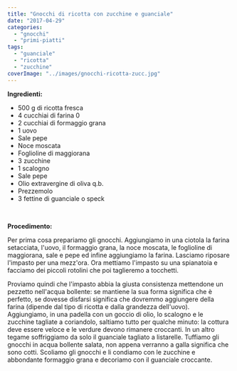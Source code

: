 ```yaml
---
title: "Gnocchi di ricotta con zucchine e guanciale"
date: "2017-04-29"
categories: 
  - "gnocchi"
  - "primi-piatti"
tags: 
  - "guanciale"
  - "ricotta"
  - "zucchine"
coverImage: "../images/gnocchi-ricotta-zucc.jpg"
---
```


**Ingredienti:**

- 500 g di ricotta fresca
- 4 cucchiai di farina 0
- 2 cucchiai di formaggio grana
- 1 uovo
- Sale pepe
- Noce moscata
- Foglioline di maggiorana
- 3 zucchine
- 1 scalogno
- Sale pepe
- Olio extravergine di oliva q.b.
- Prezzemolo
- 3 fettine di guanciale o speck

 

**Procedimento:**

Per prima cosa prepariamo gli gnocchi. Aggiungiamo in una ciotola la farina setacciata, l'uovo, il formaggio grana, la noce moscata, le foglioline di maggiorana, sale e pepe ed infine aggiungiamo la farina. Lasciamo riposare l'impasto per una mezz'ora. Ora mettiamo l'impasto su una spianatoia e facciamo dei piccoli rotolini che poi taglieremo a tocchetti.

Proviamo quindi che l'impasto abbia la giusta consistenza mettendone un pezzetto nell'acqua bollente: se mantiene la sua forma significa che è perfetto, se dovesse disfarsi significa che dovremmo aggiungere della farina (dipende dal tipo di ricotta e dalla grandezza dell'uovo). Aggiungiamo, in una padella con un goccio di olio, lo scalogno e le zucchine tagliate a coriandolo, saltiamo tutto per qualche minuto: la cottura deve essere veloce e le verdure devono rimanere croccanti. In un altro tegame soffriggiamo da solo il guanciale tagliato a listarelle. Tuffiamo gli gnocchi in acqua bollente salata, non appena verranno a galla significa che sono cotti. Scoliamo gli gnocchi e li condiamo con le zucchine e abbondante formaggio grana e decoriamo con il guanciale croccante.
